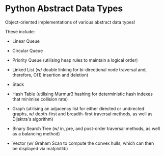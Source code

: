 # Python Abstract Data Types
Object-oriented implementations of various abstract data types!

These include:

- Linear Queue

- Circular Queue

- Priority Queue (utilising heap rules to maintain a logical order)

- Linked List (w/ double linking for bi-directional node traversal and, therefore, O(1) insertion and deletion)

- Stack

- Hash Table (utilising Murmur3 hashing for deterministic hash indexes that minimise collision rate)

- Graph (utilising an adjacency list for either directed or undirected graphs, w/ depth-first and breadth-first traversal methods, as well as Dijsktra's algorithm)

- Binary Search Tree (w/ in, pre, and post-order traversal methods, as well as a balancing method)

- Vector (w/ Graham Scan to compute the convex hulls, which can then be displayed via matplotlib)
